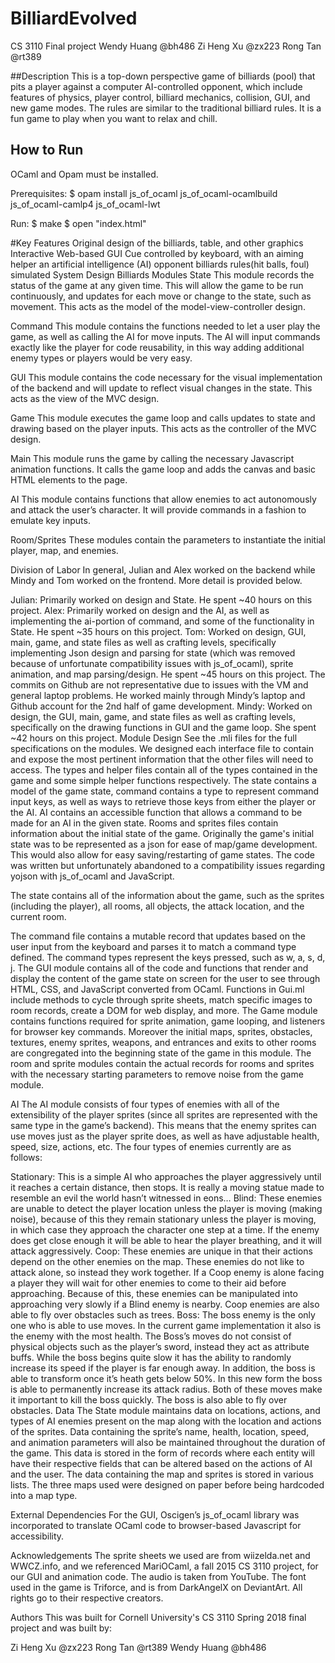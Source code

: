 # BilliardEvolved

CS 3110 Final project
Wendy Huang @bh486
Zi Heng Xu @zx223
Rong Tan @rt389



##Description
This is a top-down perspective game of billiards (pool) that pits a player against a computer AI-controlled
opponent, which include features of physics, player control, billiard mechanics, collision, GUI, and
new game modes. The rules are similar to the traditional billiard rules. It is a fun game to play when you want to relax and chill.

## How to Run
OCaml and Opam must be installed.

Prerequisites:
$ opam install js_of_ocaml js_of_ocaml-ocamlbuild js_of_ocaml-camlp4 js_of_ocaml-lwt

Run:
$ make
$ open "index.html"

#Key Features
Original design of the billiards, table, and other graphics
Interactive Web-based GUI
Cue controlled by keyboard, with an aiming helper
an artificial intelligence (AI) opponent
billiards rules(hit balls, foul) simulated
System Design
Billiards
Modules
State
This module records the status of the game at any given time. This will allow the game to be run continuously, and updates for each move or change to the state, such as movement. This acts as the model of the model-view-controller design.

Command
This module contains the functions needed to let a user play the game, as well as calling the AI for move inputs. The AI will input commands exactly like the player for code reusability, in this way adding additional enemy types or players would be very easy.

GUI
This module contains the code necessary for the visual implementation of the backend and will update to reflect visual changes in the state. This acts as the view of the MVC design.

Game
This module executes the game loop and calls updates to state and drawing based on the player inputs. This acts as the controller of the MVC design.

Main
This module runs the game by calling the necessary Javascript animation functions. It calls the game loop and adds the canvas and basic HTML elements to the page.

AI
This module contains functions that allow enemies to act autonomously and attack the user’s character. It will provide commands in a fashion to emulate key inputs.

Room/Sprites
These modules contain the parameters to instantiate the initial player, map, and enemies.

Division of Labor
In general, Julian and Alex worked on the backend while Mindy and Tom worked on the frontend. More detail is provided below.

Julian: Primarily worked on design and State. He spent ~40 hours on this project.
Alex: Primarily worked on design and the AI, as well as implementing the ai-portion of command, and some of the functionality in State. He spent ~35 hours on this project.
Tom: Worked on design, GUI, main, game, and state files as well as crafting levels, specifically implementing Json design and parsing for state (which was removed because of unfortunate compatibility issues with js_of_ocaml), sprite animation, and map parsing/design. He spent ~45 hours on this project. The commits on Github are not representative due to issues with the VM and general laptop problems. He worked mainly through Mindy’s laptop and Github account for the 2nd half of game development.
Mindy: Worked on design, the GUI, main, game, and state files as well as crafting levels, specifically on the drawing functions in GUI and the game loop. She spent ~42 hours on this project.
Module Design
See the .mli files for the full specifications on the modules. We designed each interface file to contain and expose the most pertinent information that the other files will need to access. The types and helper files contain all of the types contained in the game and some simple helper functions respectively. The state contains a model of the game state, command contains a type to represent command input keys, as well as ways to retrieve those keys from either the player or the AI. AI contains an accessible function that allows a command to be made for an AI in the given state. Rooms and sprites files contain information about the initial state of the game. Originally the game's initial state was to be represented as a json for ease of map/game development. This would also allow for easy saving/restarting of game states. The code was written but unfortunately abandoned to a compatibility issues regarding yojson with js_of_ocaml and JavaScript.

The state contains all of the information about the game, such as the sprites (including the player), all rooms, all objects, the attack location, and the current room.

The command file contains a mutable record that updates based on the user input from the keyboard and parses it to match a command type defined. The command types represent the keys pressed, such as w, a, s, d, j. The GUI module contains all of the code and functions that render and display the content of the game state on screen for the user to see through HTML, CSS, and JavaScript converted from OCaml. Functions in Gui.ml include methods to cycle through sprite sheets, match specific images to room records, create a DOM for web display, and more. The Game module contains functions required for sprite animation, game looping, and listeners for browser key commands. Moreover the initial maps, sprites, obstacles, textures, enemy sprites, weapons, and entrances and exits to other rooms are congregated into the beginning state of the game in this module. The room and sprite modules contain the actual records for rooms and sprites with the necessary starting parameters to remove noise from the game module.

AI
The AI module consists of four types of enemies with all of the extensibility of the player sprites (since all sprites are represented with the same type in the game’s backend). This means that the enemy sprites can use moves just as the player sprite does, as well as have adjustable health, speed, size, actions, etc. The four types of enemies currently are as follows:

Stationary: This is a simple AI who approaches the player aggressively until it reaches a certain distance, then stops. It is really a moving statue made to resemble an evil the world hasn’t witnessed in eons…
Blind: These enemies are unable to detect the player location unless the player is moving (making noise), because of this they remain stationary unless the player is moving, in which case they approach the character one step at a time. If the enemy does get close enough it will be able to hear the player breathing, and it will attack aggressively.
Coop: These enemies are unique in that their actions depend on the other enemies on the map. These enemies do not like to attack alone, so instead they work together. If a Coop enemy is alone facing a player they will wait for other enemies to come to their aid before approaching. Because of this, these enemies can be manipulated into approaching very slowly if a Blind enemy is nearby. Coop enemies are also able to fly over obstacles such as trees.
Boss: The boss enemy is the only one who is able to use moves. In the current game implementation it also is the enemy with the most health. The Boss’s moves do not consist of physical objects such as the player’s sword, instead they act as attribute buffs. While the boss begins quite slow it has the ability to randomly increase its speed if the player is far enough away. In addition, the boss is able to transform once it’s heath gets below 50%. In this new form the boss is able to permanently increase its attack radius. Both of these moves make it important to kill the boss quickly. The boss is also able to fly over obstacles.
Data
The State module maintains data on locations, actions, and types of AI enemies present on the map along with the location and actions of the sprites. Data containing the sprite’s name, health, location, speed, and animation parameters will also be maintained throughout the duration of the game. This data is stored in the form of records where each entity will have their respective fields that can be altered based on the actions of AI and the user. The data containing the map and sprites is stored in various lists. The three maps used were designed on paper before being hardcoded into a map type.

External Dependencies
For the GUI, Oscigen’s js_of_ocaml library was incorporated to translate OCaml code to browser-based Javascript for accessibility.

Acknowledgements
The sprite sheets we used are from wiizelda.net and WWCZ.info, and we referenced MariOCaml, a fall 2015 CS 3110 project, for our GUI and animation code. The audio is taken from YouTube. The font used in the game is Triforce, and is from DarkAngelX on DeviantArt. All rights go to their respective creators.

Authors
This was built for Cornell University's CS 3110 Spring 2018 final project and was built by:

Zi Heng Xu @zx223
Rong Tan @rt389
Wendy Huang @bh486
